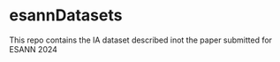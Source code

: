 # esannDatasets
This repo contains the IA dataset described inot the paper submitted for ESANN 2024
